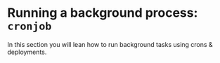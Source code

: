 # Running a background process: `cronjob`

In this section you will lean how to run background tasks using crons & deployments.